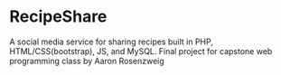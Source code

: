 # RecipeShare
A social media service for sharing recipes built in PHP, HTML/CSS(bootstrap), JS, and MySQL. 
Final project for capstone web programming class by Aaron Rosenzweig 
